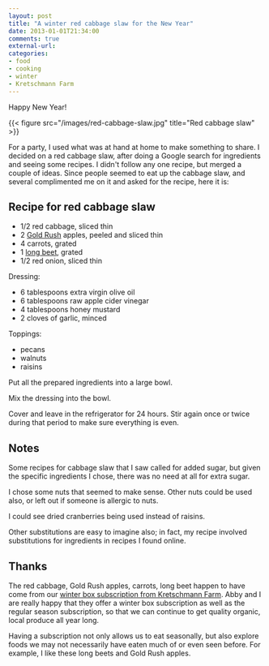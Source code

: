```yaml
---
layout: post
title: "A winter red cabbage slaw for the New Year"
date: 2013-01-01T21:34:00
comments: true
external-url: 
categories: 
- food
- cooking
- winter
- Kretschmann Farm
---
```

Happy New Year!

{{< figure src="/images/red-cabbage-slaw.jpg" title="Red cabbage slaw" >}}

For a party, I used what was at hand at home to make something to share. I decided on a red cabbage slaw, after doing a Google search for ingredients and seeing some recipes. I didn't follow any one recipe, but merged a couple of ideas. Since people seemed to eat up the cabbage slaw, and several complimented me on it and asked for the recipe, here it is:

<!--more-->

## Recipe for red cabbage slaw

- 1/2 red cabbage, sliced thin
- 2 [Gold Rush](http://www.orangepippin.com/apples/goldrush) apples, peeled and sliced thin
- 4 carrots, grated
- 1 [long beet](http://www.organicgardeninfo.com/growing-cylindra-beets.html), grated
- 1/2 red onion, sliced thin

Dressing:

- 6 tablespoons extra virgin olive oil
- 6 tablespoons raw apple cider vinegar
- 4 tablespoons honey mustard
- 2 cloves of garlic, minced

Toppings:

- pecans
- walnuts
- raisins

Put all the prepared ingredients into a large bowl.

Mix the dressing into the bowl.

Cover and leave in the refrigerator for 24 hours. Stir again once or twice during that period to make sure everything is even.

## Notes

Some recipes for cabbage slaw that I saw called for added sugar, but given the specific ingredients I chose, there was no need at all for extra sugar.

I chose some nuts that seemed to make sense. Other nuts could be used also, or left out if someone is allergic to nuts.

I could see dried cranberries being used instead of raisins.

Other substitutions are easy to imagine also; in fact, my recipe involved substitutions for ingredients in recipes I found online.

## Thanks

The red cabbage, Gold Rush apples, carrots, long beet happen to have come from our [winter box subscription from Kretschmann Farm](http://www.kretschmannfarm.com/Winter%20Boxes/Winter%20boxes.htm). Abby and I are really happy that they offer a winter box subscription as well as the regular season subscription, so that we can continue to get quality organic, local produce all year long.

Having a subscription not only allows us to eat seasonally, but also explore foods we may not necessarily have eaten much of or even seen before. For example, I like these long beets and Gold Rush apples.
